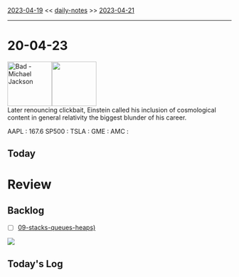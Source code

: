 [2023-04-19](daily_notes/2023-04-19) << [daily-notes](notes/daily-notes.md) >> [2023-04-21](daily_notes/2023-04-21)

---
# 20-04-23
<a href='spotify:album:3Us57CjssWnHjTUIXBuIeH'><img src='https://i.scdn.co/image/ab67616d0000b27362e97ae5072de10850578af5' alt='Bad - Michael Jackson' height=100></a><img src='https://imgs.xkcd.com/comics/cosmological_nostalgia_content.png' height=100>
<br>Later renouncing clickbait, Einstein called his inclusion of cosmological content in general relativity the biggest blunder of his career.

AAPL : 167.6 
SP500 : 
TSLA :
GME :
AMC :

## Today



# Review


## Backlog
- [ ] [09-stacks-queues-heaps)](notes/09-stacks-queues-heaps.md)

![](https://i.imgur.com/N8S8mAZ.png)
## Today's Log
